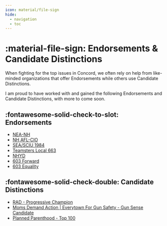 ```yaml
---
icon: material/file-sign
hide:
  - navigation
  - toc
---
```


# :material-file-sign: Endorsements & Candidate Distinctions

When fighting for the top issues in Concord, we often rely on help from like-minded organizations
that offer Endorsements while others use Candidate Distinctions.

I am proud to have worked with and gained the following Endorsements and Candidate Distinctions,
with more to come soon.

## :fontawesome-solid-check-to-slot: Endorsements

- [NEA-NH](https://neanh.org/)
- [NH AFL-CIO](https://nhaflcio.org/2024-new-hampshire-afl-cio-endorsed-candidates/)
- [SEA/SCIU 1984](https://seiu1984.org/nh-politics-political-endorsements/)
- [Teamsters Local 663](https://teamsters633.com/political/endorsements/)
- [NHYD](https://www.nhyd.org/)
- [603 Forward](https://www.603forward.org/)
- [603 Equality](https://linktr.ee/603equalitynh)

## :fontawesome-solid-check-double: Candidate Distinctions

- [RAD - Progressive Champion](https://radmovement.org/nh/)
- [Moms Demand Action | Everytown For Gun Safety - Gun Sense Candidate](https://www.everytown.org/state/new-hampshire/)
- [Planned Parenthood - Top 100](https://www.plannedparenthoodaction.org/planned-parenthood-new-hampshire-action-fund/issues/2024-legislative-issues/2024-nh-house-scorecard)
